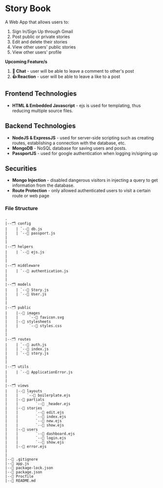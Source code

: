 # Story Book

A Web App that allows users to:

1. Sign In/Sign Up through Gmail
2. Post public or private stories
3. Edit and delete their stories
4. View other users' public stories
5. View other users' profile

**Upcoming Feature/s**
1. **💬 Chat** - user will be able to leave a comment to other's post
2. **👍 Reaction** - user will be able to leave a like to a post

## Frontend Technologies
- **HTML & Embedded Javascript** - ejs is used for templating, thus reducing multiple source files.

## Backend Technologies
- **NodeJS & ExpressJS** - used for server-side scripting such as creating routes, establishing a connection with the database, etc.
- **MongoDB** - NoSQL database for saving users and posts.
- **PassportJS** - used for google authentication when logging in/signing up

## Securities
- **Mongo Injection** - disabled dangerous visitors in injecting a query to get information from the database.
- **Route Protection** - only allowed authenticated users to visit a certain route or web page

### File Structure
```
.
|--🗂️ config
|    | `--🧾 db.js
|    | `--🧾 passport.js
|
|
|--🗂️ helpers
|    | `--🧾 ejs.js
|
|
|--🗂️ middleware
|    | `--🧾 authentication.js
|
|
|--🗂️ models
|    | `--🧾 Story.js
|    | `--🧾 User.js    
|
|
|--🗂️ public
|    |--📂 images
|    |     `--🧾 favicon.svg
|    |--📂 stylesheets
|    |     `--🧾 styles.css
|
|
|--🗂️ routes
|    | `--🧾 auth.js
|    | `--🧾 index.js 
|    | `--🧾 story.js 
|
|
|--🗂️ utils
|    | `--🧾 ApplicationError.js
|
|
|--🗂️ views
|    |--📂 layouts
|    |    `--🧾 boilerplate.ejs
|    |--📂 partials
|    |        `--🧾 _header.ejs
|    |--📂 stories
|    |        `--🧾 edit.ejs
|    |        `--🧾 index.ejs
|    |        `--🧾 new.ejs
|    |        `--🧾 show.ejs
|    |--📂 users
|    |        `--🧾 dashboard.ejs
|    |        `--🧾 login.ejs
|    |        `--🧾 show.ejs
|    |--🧾 error.ejs
|
|
|--🧾 .gitignore
|--🧾 app.js
|--🧾 package-lock.json
|--🧾 package.json
|--🧾 Procfile
|--🧾 README.md
```



